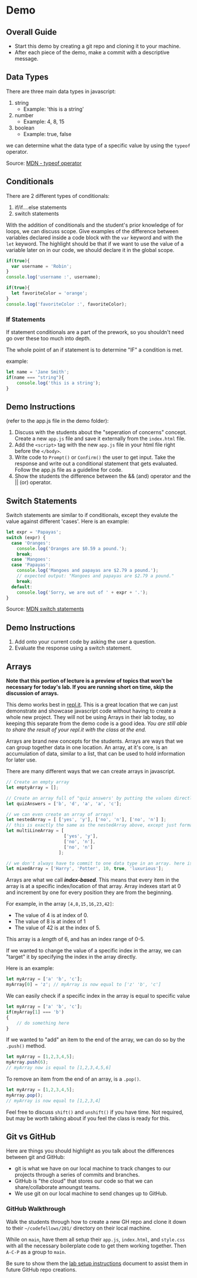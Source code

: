 # Demo

## Overall Guide

- Start this demo by creating a git repo and cloning it to your machine.
- After each piece of the demo, make a commit with a descriptive message.

## Data Types

There are three main data types in javascript:

1. string
   - Example: 'this is a string'
1. number
   - Example: 4, 8, 15
1. boolean
   - Example: true, false

we can determine what the data type of a specific value by using the `typeof` operator.

Source: [MDN - typeof operator](https://developer.mozilla.org/en-US/docs/Web/JavaScript/Reference/Operators/typeof)

## Conditionals

There are 2 different types of conditionals:

1. if/if....else statements
1. switch statements

With the addition of conditionals and the student's prior knowledge of for loops, we can discuss scope. Give examples of the difference between variables declared inside a code block with the `var` keyword and with the `let` keyword. The highlight should be that if we want to use the value of a variable later on in our code, we should declare it in the global scope.

```js
if(true){
  var username = 'Robin';
}
console.log('username :', username);

if(true){
  let favoriteColor = 'orange';
}
console.log('favoriteColor :', favoriteColor);
```

### If Statements

If statement conditionals are a part of the prework, so you shouldn't need go over these too much into depth.

The whole point of an if statement is to determine "IF" a condition is met.

example:

```js
let name = 'Jane Smith';
if(name === "string"){
    console.log('this is a string');
}
```

## Demo Instructions

(refer to the app.js file in the demo folder):

1. Discuss with the students about the "seperation of concerns" concept. Create a new `app.js` file and save it externally from the `index.html` file.
1. Add the `<script>` tag with the new `app.js` file in your html file right before the `</body>`.
1. Write code to `Prompt()` or `Confirm()` the user to get input. Take the response and write out a conditional statement that gets evaluated. Follow the app.js file as a guideline for code.
1. Show the students the difference between the && (and) operator and the || (or) operator.

## Switch Statements

Switch statements are similar to if conditionals, except they evalute the value against different 'cases'. Here is an example:

```js
let expr = 'Papayas';
switch (expr) {
  case 'Oranges':
    console.log('Oranges are $0.59 a pound.');
    break;
  case 'Mangoes':
  case 'Papayas':
    console.log('Mangoes and papayas are $2.79 a pound.');
    // expected output: "Mangoes and papayas are $2.79 a pound."
    break;
  default:
    console.log('Sorry, we are out of ' + expr + '.');
}
```

Source: [MDN switch statements](https://developer.mozilla.org/en-US/docs/web/javascript/reference/statements/switch)

## Demo Instructions

1. Add onto your current code by asking the user a question.
1. Evaluate the response using a switch statement.

## Arrays

**Note that this portion of lecture is a preview of topics that won't be necessary for today's lab. If you are running short on time, skip the discussion of arrays.**

This demo works best in [repl.it](https://repl.it/). This is a great location that we can just demonstrate and showcase javascript code without having to create a whole new project. They will not be using Arrays in their lab today, so keeping this separate from the demo code is a good idea. *You are still able to share the result of your repl.it with the class at the end.*

Arrays are brand new concepts for the students. Arrays are ways that we can group together data in one location. An array, at it's core, is an accumulation of data, similar to a list, that can be used to hold information for later use.

There are many different ways that we can create arrays in javascript.

```javascript
// Create an empty array
let emptyArray = [];

// Create an array full of "quiz answers' by putting the values directly into a new array
let quizAnswers = ['b', 'd', 'a', 'a', 'c'];

// we can even create an array of arrays!
let nestedArray = [ ['yes', 'y'], ['no', 'n'], ['no', 'n'] ];
// this is exactly the same as the nestedArray above, except just formatted slightly different.
let multiLineArray = [
                      ['yes', 'y'],
                      ['no', 'n'],
                      ['no', 'n']
                    ];

// we don't always have to commit to one data type in an array. here is an example of a mixed data type array.
let mixedArray = ['Harry', 'Potter', 10, true, 'luxurious'];
```

Arrays are what we call ***index-based***. This means that every item in the array is at a specific index/location of that array. Array indexes start at 0 and increment by one for every position they are from the beginning.

For example, in the array `[4,8,15,16,23,42]`:

- The value of 4 is at index of 0.
- The value of 8 is at index of 1
- The value of 42 is at the index of 5.

This array is a *length* of 6, and has an index range of 0-5.

If we wanted to change the value of a specific index in the array, we can "target" it by specifying the index in the array directly.

Here is an example:

```js
let myArray = ['a' 'b', 'c'];
myArray[0] = 'z'; // myArray is now equal to ['z' 'b', 'c']
```

We can easily check if a specific index in the array is equal to specific value

```js
let myArray = ['a' 'b', 'c'];
if(myArray[1] === 'b')
{
    // do something here
}
```

If we wanted to "add" an item to the end of the array, we can do so by the `.push()` method.

```js
let myArray = [1,2,3,4,5];
myArray.push(6);
// myArray now is equal to [1,2,3,4,5,6]
```

To remove an item from the end of an array, is a `.pop()`.

```js
let myArray = [1,2,3,4,5];
myArray.pop();
// myArray is now equal to [1,2,3,4]
```

Feel free to discuss `shift()` and `unshift()` if you have time. Not required, but may be worth talking about if you feel the class is ready for this.

## Git vs GitHub

Here are things you should highlight as you talk about the differences between git and GitHub:

- git is what we have on our local machine to track changes to our projects through a series of commits and branches.
- GitHub is "the cloud" that stores our code so that we can share/collaborate amoungst teams.
- We use git on our local machine to send changes up to GitHub.

### GitHub Walkthrough

Walk the students through how to create a new GH repo and clone it down to their `~/codefellows/201/` directory on their local machine.

While on `main`, have them all setup their `app.js`, `index.html`, and `style.css` with all the necessary boilerplate code to get them working together. Then `A-C-P` as a group to `main`.

Be sure to show them the [lab setup instructions](../project-setup.md) document to assist them in future GitHub repo creations.
